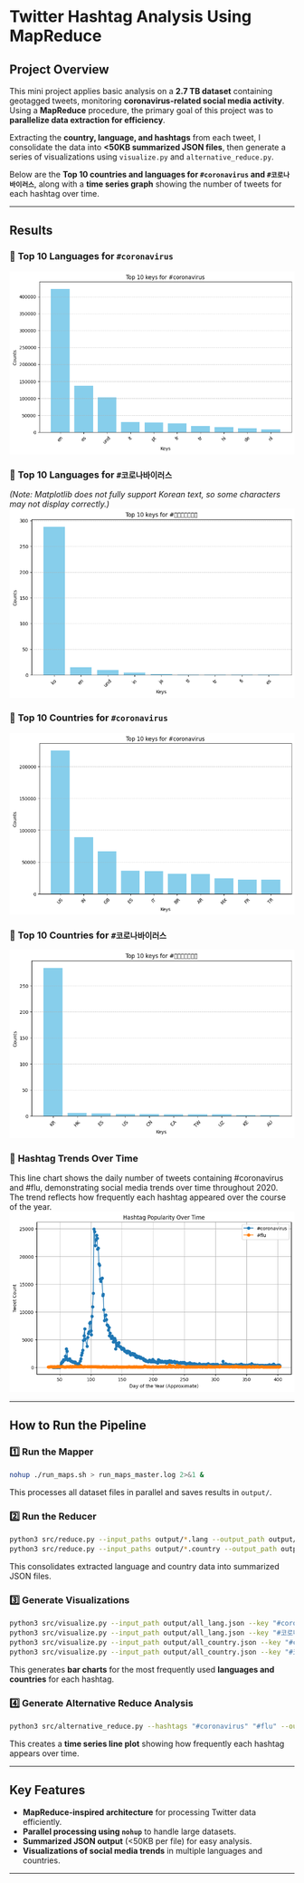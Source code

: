 # Twitter Hashtag Analysis Using MapReduce

## **Project Overview**
This mini project applies basic analysis on a **2.7 TB dataset** containing geotagged tweets, monitoring **coronavirus-related social media activity**. Using a **MapReduce** procedure, the primary goal of this project was to **parallelize data extraction for efficiency**.

Extracting the **country, language, and hashtags** from each tweet, I consolidate the data into **<50KB summarized JSON files**, then generate a series of visualizations using `visualize.py` and `alternative_reduce.py`.

Below are the **Top 10 countries and languages for `#coronavirus` and `#코로나바이러스`**, along with a **time series graph** showing the number of tweets for each hashtag over time.

---

## **Results**
### 🔹 **Top 10 Languages for `#coronavirus`**
![Top 10 Languages for #coronavirus](output/coronavirus_all_lang.json.png)

### 🔹 **Top 10 Languages for `#코로나바이러스`**
*(Note: Matplotlib does not fully support Korean text, so some characters may not display correctly.)*  
![Top 10 Languages for #코로나바이러스](output/코로나바이러스_all_lang.json.png)

### 🔹 **Top 10 Countries for `#coronavirus`**
![Top 10 Countries for #coronavirus](output/coronavirus_all_country.json.png)

### 🔹 **Top 10 Countries for `#코로나바이러스`**
![Top 10 Countries for #코로나바이러스](output/코로나바이러스_all_country.json.png)

### 🔹 **Hashtag Trends Over Time**
This line chart shows the daily number of tweets containing #coronavirus and #flu, demonstrating social media trends over time throughout 2020. The trend reflects how frequently each hashtag appeared over the course of the year.
![Hashtag Trends](output/hashtag_trend.png)

---

## **How to Run the Pipeline**
### **1️⃣ Run the Mapper**
```bash
nohup ./run_maps.sh > run_maps_master.log 2>&1 &
```
This processes all dataset files in parallel and saves results in `output/`.

### **2️⃣ Run the Reducer**
```bash
python3 src/reduce.py --input_paths output/*.lang --output_path output/all_lang.json
python3 src/reduce.py --input_paths output/*.country --output_path output/all_country.json
```
This consolidates extracted language and country data into summarized JSON files.

### **3️⃣ Generate Visualizations**
```bash
python3 src/visualize.py --input_path output/all_lang.json --key "#coronavirus"
python3 src/visualize.py --input_path output/all_lang.json --key "#코로나바이러스"
python3 src/visualize.py --input_path output/all_country.json --key "#coronavirus"
python3 src/visualize.py --input_path output/all_country.json --key "#코로나바이러스"
```
This generates **bar charts** for the most frequently used **languages and countries** for each hashtag.

### **4️⃣ Generate Alternative Reduce Analysis**
```bash
python3 src/alternative_reduce.py --hashtags "#coronavirus" "#flu" --output_path output/hashtag_trend.png
```
This creates a **time series line plot** showing how frequently each hashtag appears over time.

---

## **Key Features**
- **MapReduce-inspired architecture** for processing Twitter data efficiently.
- **Parallel processing using `nohup`** to handle large datasets.
- **Summarized JSON output** (<50KB per file) for easy analysis.
- **Visualizations of social media trends** in multiple languages and countries.

---

